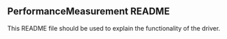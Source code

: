 ## PerformanceMeasurement README

This README file should be used to explain the functionality of the driver.
